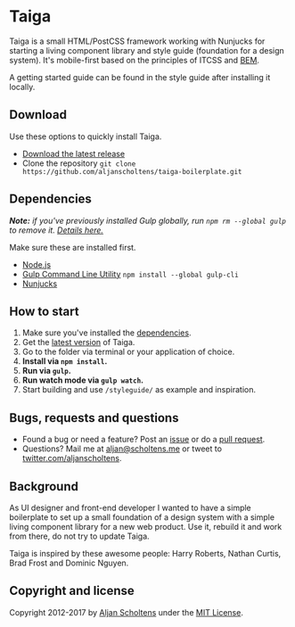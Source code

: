 # Taiga

Taiga is a small HTML/PostCSS framework working with Nunjucks for starting a living component library and style guide (foundation for a design system).
It's mobile-first based on the principles of ITCSS and [BEM](http://bem.info).

A getting started guide can be found in the style guide after installing it locally.

## Download

Use these options to quickly install Taiga.

- [Download the latest release](https://github.com/aljanscholtens/taiga-boilerplate/archive/master.zip)
- Clone the repository `git clone https://github.com/aljanscholtens/taiga-boilerplate.git`

## Dependencies

_**Note:** if you've previously installed Gulp globally, run `npm rm --global gulp` to remove it. [Details here.](https://medium.com/gulpjs/gulp-sips-command-line-interface-e53411d4467)_

Make sure these are installed first.

- [Node.js](http://nodejs.org)
- [Gulp Command Line Utility](http://gulpjs.com) `npm install --global gulp-cli`
- [Nunjucks](#)

## How to start

1. Make sure you've installed the [dependencies](#dependencies).
2. Get the [latest version](#download) of Taiga.
3. Go to the folder via terminal or your application of choice.
4. **Install via `npm install`.**
5. **Run via `gulp`.**
6. **Run watch mode via `gulp watch`.**
7. Start building and use `/styleguide/` as example and inspiration.

## Bugs, requests and questions

- Found a bug or need a feature? Post an [issue](https://github.com/aljanscholtens/taiga-boilerplate/issues/new) or do a [pull request](https://github.com/aljanscholtens/taiga-boilerplate/pulls).
- Questions? Mail me at [aljan@scholtens.me](mailto:aljan@scholtens.me) or tweet to [twitter.com/aljanscholtens](http://twitter.com/aljanscholtens).

## Background

As UI designer and front-end developer I wanted to have a simple boilerplate to set up a small foundation of a design system with a simple living component library for a new web product. Use it, rebuild it and work from there, do not try to update Taiga.

Taiga is inspired by these awesome people: Harry Roberts, Nathan Curtis, Brad Frost and Dominic Nguyen.

## Copyright and license

Copyright 2012-2017 by [Aljan Scholtens](http://aljanscholtens.nl) under the [MIT License](LICENSE).
